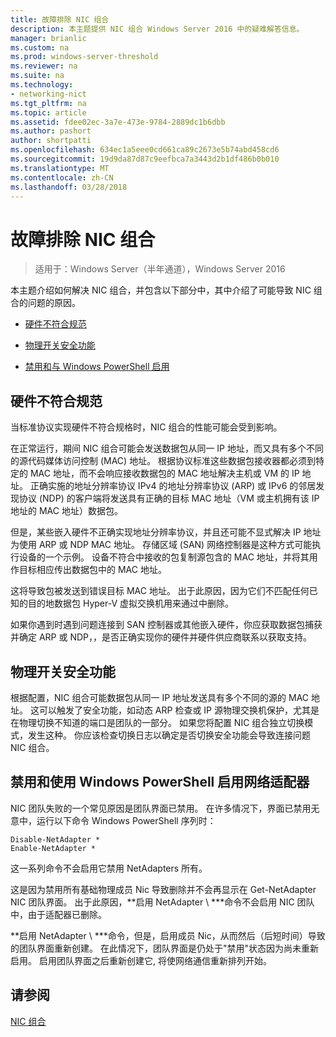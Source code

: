 ```yaml
---
title: 故障排除 NIC 组合
description: 本主题提供 NIC 组合 Windows Server 2016 中的疑难解答信息。
manager: brianlic
ms.custom: na
ms.prod: windows-server-threshold
ms.reviewer: na
ms.suite: na
ms.technology:
- networking-nict
ms.tgt_pltfrm: na
ms.topic: article
ms.assetid: fdee02ec-3a7e-473e-9784-2889dc1b6dbb
ms.author: pashort
author: shortpatti
ms.openlocfilehash: 634ec1a5eee0cd661ca89c2673e5b74abd458cd6
ms.sourcegitcommit: 19d9da87d87c9eefbca7a3443d2b1df486b0b010
ms.translationtype: MT
ms.contentlocale: zh-CN
ms.lasthandoff: 03/28/2018
---
```

# <a name="troubleshooting-nic-teaming"></a>故障排除 NIC 组合

>适用于：Windows Server（半年通道），Windows Server 2016

本主题介绍如何解决 NIC 组合，并包含以下部分中，其中介绍了可能导致 NIC 组合的问题的原因。  
  
-   [硬件不符合规范](#bkmk_hardware)  
  
-   [物理开关安全功能](#bkmk_switch)  
  
-   [禁用和与 Windows PowerShell 启用](#bkmk_ps)  
  
## <a name="bkmk_hardware"></a>硬件不符合规范  
当标准协议实现硬件不符合规格时，NIC 组合的性能可能会受到影响。  
  
在正常运行，期间 NIC 组合可能会发送数据包从同一 IP 地址，而又具有多个不同的源代码媒体访问控制 (MAC) 地址。 根据协议标准这些数据包接收器都必须到特定的 MAC 地址，而不会响应接收数据包的 MAC 地址解决主机或 VM 的 IP 地址。  正确实施的地址分辨率协议 IPv4 的地址分辨率协议 (ARP) 或 IPv6 的邻居发现协议 (NDP) 的客户端将发送具有正确的目标 MAC 地址（VM 或主机拥有该 IP 地址的 MAC 地址）数据包。  
  
但是，某些嵌入硬件不正确实现地址分辨率协议，并且还可能不显式解决 IP 地址为使用 ARP 或 NDP MAC 地址。  存储区域 (SAN) 网络控制器是这种方式可能执行设备的一个示例。 设备不符合中接收的包复制源包含的 MAC 地址，并将其用作目标相应传出数据包中的 MAC 地址。  
  
这将导致包被发送到错误目标 MAC 地址。 出于此原因，因为它们不匹配任何已知的目的地数据包 Hyper-V 虚拟交换机用来通过中删除。  
  
如果你遇到时遇到问题连接到 SAN 控制器或其他嵌入硬件，你应获取数据包捕获并确定 ARP 或 NDP，，是否正确实现你的硬件并硬件供应商联系以获取支持。  
  
## <a name="bkmk_switch"></a>物理开关安全功能  
根据配置，NIC 组合可能数据包从同一 IP 地址发送具有多个不同的源的 MAC 地址。  这可以触发了安全功能，如动态 ARP 检查或 IP 源物理交换机保护，尤其是在物理切换不知道的端口是团队的一部分。 如果您将配置 NIC 组合独立切换模式，发生这种。  你应该检查切换日志以确定是否切换安全功能会导致连接问题 NIC 组合。  
  
## <a name="bkmk_ps"></a>禁用和使用 Windows PowerShell 启用网络适配器  
NIC 团队失败的一个常见原因是团队界面已禁用。 在许多情况下，界面已禁用无意中，运行以下命令 Windows PowerShell 序列时：  
  
```  
Disable-NetAdapter *  
Enable-NetAdapter *  
```  
  
这一系列命令不会启用它禁用 NetAdapters 所有。  
  
这是因为禁用所有基础物理成员 Nic 导致删除并不会再显示在 Get-NetAdapter NIC 团队界面。 出于此原因，**启用 NetAdapter \ ***命令不会启用 NIC 团队中，由于适配器已删除。  
  
**启用 NetAdapter \ ***命令，但是，启用成员 Nic，从而然后（后短时间）导致的团队界面重新创建。 在此情况下，团队界面是仍处于"禁用"状态因为尚未重新启用。 启用团队界面之后重新创建它, 将使网络通信重新排列开始。  
  
## <a name="see-also"></a>请参阅  
[NIC 组合](NIC-Teaming.md)  
  


